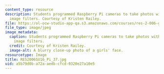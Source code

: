 ```yaml
---
content_type: resource
description: Students programmed Raspberry Pi cameras to take photos with different
  image filters. Courtesy of Kristen Railey.
file: https://ol-ocw-studio-app-qa.s3.amazonaws.com/courses/res-2-006-girls-who-build-cameras-summer-2016/a5b79d0ba72aaedbcfcd0320e27a10e5_RES2006SU16_Pi_37.jpg
file_type: image/jpeg
image_metadata:
  caption: Students programmed Raspberry Pi cameras to take photos with different
    image filters.
  credit: Courtesy of Kristen Railey.
  image-alt: A blurry close-up photo of a girls' face.
resourcetype: Image
title: RES2006SU16_Pi_37.jpg
uid: a5b79d0b-a72a-aedb-cfcd-0320e27a10e5
---
```

